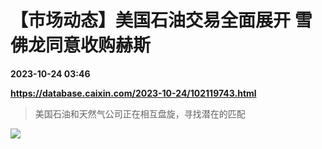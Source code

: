 # 【市场动态】美国石油交易全面展开 雪佛龙同意收购赫斯

**2023-10-24 03:46**

**https://database.caixin.com/2023-10-24/102119743.html**

> 美国石油和天然气公司正在相互盘旋，寻找潜在的匹配

  

[![](https://img.caixin.com/2014-04-09/1397092750591653_840_560.jpg)](https://img.caixin.com//2014-04-09/1397092750591653_480_320.jpg)